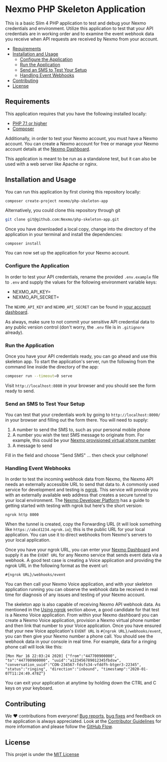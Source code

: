 # Nexmo PHP Skeleton Application

This is a basic Slim 4 PHP application to test and debug your Nexmo credentials and environment. Utilize this application to test that your API credentials are in working order and to examine the event webhook data you receive when API requests are received by Nexmo from your account.

* [Requirements](#requirements)
* [Installation and Usage](#installation-and-usage)
    * [Configure the Application](#configure-the-application)
    * [Run the Application](#run-the-application)
    * [Send an SMS to Test Your Setup](#send-an-sms-to-test-your-setup)
    * [Handling Event Webhooks](#handling-event-webhooks)
* [Contributing](#contributing)
* [License](#license)

## Requirements

This application requires that you have the following installed locally:

* [PHP 7.1 or higher](https://www.php.net/)
* [Composer](https://getcomposer.org/)

Additionally, in order to test your Nexmo account, you must have a Nexmo account. You can create a Nexmo account for free or manage your Nexmo account details at the [Nexmo Dashboard](https://dashboard.nexmo.com).

This application is meant to be run as a standalone test, but it can also be used with a web server like Apache or nginx.

## Installation and Usage

You can run this application by first cloning this repository locally:

```bash
composer create-project nexmo/php-skeleton-app
```

Alternatively, you could clone this repository through git

```bash
git clone git@github.com:Nexmo/php-skeleton-app.git
```

Once you have downloaded a local copy, change into the directory of the application in your terminal and install the dependencies:

```
composer install
```

You can now set up the application for your Nexmo account.

### Configure the Application

In order to test your API credentials, rename the provided `.env.example` file to `.env` and supply the values for the following environment variable keys:

* NEXMO_API_KEY=
* NEXMO_API_SECRET=

The `NEXMO_API_KEY` and `NEXMO_API_SECRET` can be found in [your account dashboard](https://dashboard.nexmo.com).

As always, make sure to not commit your sensitive API credential data to any public version control (don't worry, the `.env` file is in `.gitignore` already). 

### Run the Application

Once you have your API credentials ready, you can go ahead and use this skeleton app. To start the application's server, run the following from the command line inside the directory of the app:

```bash
composer run --timeout=0 serve
```

Visit `http://localhost:8080` in your browser and you should see the form ready to send.

### Send an SMS to Test Your Setup

You can test that your credentials work by going to `http://localhost:8000/` in your browser and filling out the form there. You will need to supply:

1. A number to send the SMS to, such as your personal mobile phone
2. A number you wish the test SMS message to originate from. For example, this could be your [Nexmo provisioned virtual phone number](https://developer.nexmo.com/numbers/overview)
3. A message to send

Fill in the field and choose "Send SMS" ... then check your cellphone!

### Handling Event Webhooks

In order to test the incoming webhook data from Nexmo, the Nexmo API needs an externally accessible URL to send that data to. A commonly used service for development and testing is [ngrok](https://ngrok.com). This service will provide you with an externally available web address that creates a secure tunnel to your local environment. The [Nexmo Developer Platform](https://developer.nexmo.com/concepts/guides/testing-with-ngrok) has a guide to getting started with testing with ngrok but here's the short version:

```
ngrok http 8000
```

When the tunnel is created, copy the Forwarding URL (it will look something like `https://abcd1234.ngrok.io`); this is the public URL for your local application. You can use it to direct webhooks from Nexmo's servers to your local application.

Once you have your ngrok URL, you can enter your [Nexmo Dashboard](https://dashboard.nexmo.com) and supply it as the `EVENT URL` for any Nexmo service that sends event data via a webhook. A good test case is creating a Voice application and providing the ngrok URL in the following format as the event url: 

`#{ngrok URL}/webhooks/event`

You can then call your Nexmo Voice application, and with your skeleton application running you can observe the webhook data be received in real time for diagnosis of any issues and testing of your Nexmo account.

The skeleton app is also capable of receiving Nexmo API webhook data. As mentioned in the [Using ngrok](#using-ngrok) section above, a good candidate for that test is a Nexmo Voice application. From within your Nexmo dashboard you can create a Nexmo Voice application, provision a Nexmo virtual phone number and then link that number to your Voice application. Once you have ensured that your new Voice application's `EVENT URL` is `#{ngrok URL}/webhooks/event`, you can then give your Nexmo number a phone call. You should see the webhook data in your console in real time. For example, data for a ringing phone call will look like this:

```
[Mon Mar 16 22:03:24 2020] {"from":"447700900000", "to":"447700900000", "uuid":"a123456789012345fbdsw", "conversation_uuid":"CON-234567-fdsfs34-vfddfh-btger3-22345", "status":"ringing", "direction":"inbound", "timestamp":"2020-01-07T11:24:49.478Z"}
```

You can exit your application at anytime by holding down the CTRL and C keys on your keyboard.

## Contributing

We ❤️ contributions from everyone! [Bug reports](https://github.com/Nexmo/php-skeleton-app/issues), [bug fixes](https://github.com/Nexmo/php-skeleton-app/pulls) and feedback on the application is always appreciated. Look at the [Contributor Guidelines](https://github.com/Nexmo/php-skeleton-app/blob/master/CONTRIBUTING.md) for more information and please follow the [GitHub Flow](https://guides.github.com/introduction/flow/index.html).

## License

This projet is under the [MIT License](LICENSE.md)